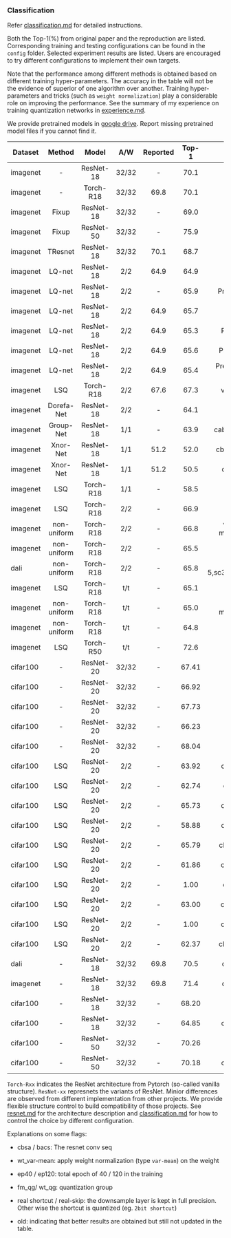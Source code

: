 
### Classification

Refer [classification.md](./classification.md) for detailed instructions.

Both the Top-1(\%) from original paper and the reproduction are listed. Corresponding training and testing configurations can be found in the `config` folder. Selected experiment results are listed. Users are encouraged to try different configurations to implement their own targets.

Note that the performance among different methods is obtained based on different training hyper-parameters. The accuracy in the table will not be the evidence of superior of one algorithm over another. Training hyper-parameters and tricks (such as `weight normalization`) play a considerable role on improving the performance. See the summary of my experience on training quantization networks in [experience.md](./experience.md).

We provide pretrained models in [google drive](https://drive.google.com/drive/folders/1vwxth9UB8AMbYP7cJxaWE9S0z9fueZ5J?usp=sharing). Report missing pretrained model files if you cannot find it. 

Dataset | Method | Model | A/W | Reported | Top-1  | Flags | Config
--- |:---:|:---:|:---:|:---:|:---:|:---:|:---:
imagenet | - | ResNet-18 | 32/32 | - | 70.1 | PreBN,bacs | [File](../config/config.dorefa.eval.imagenet.fp.resnet18)
imagenet | - | Torch-R18 | 32/32 | 69.8 | 70.1 | Pytorch-official |[File](../config/config.dorefa.eval.imagenet.fp.torch-resnet18)
imagenet | Fixup | ResNet-18 | 32/32 | - | 69.0 | fixup,cbsa,mixup=0.7 | [File](../config/)
imagenet | Fixup | ResNet-50 | 32/32 | - | 75.9 | fixup,cbsa,mixup=0.7 | [File](../config/config.fixup.eval.imagenet.fp.resnet50)
imagenet | TResnet | ResNet-18 | 32/32 | 70.1 | 68.7 | PreBN,bacs,TResNetStem | [File](../config/config.TResNet.eval.dali.fp.resnet18)
imagenet | LQ-net | ResNet-18 | 2/2 | 64.9 | 64.9 | PreBN,bacs, ep120 (old)  | [File](../config/config.lq-net.eval.dali.2bit.resnet18)
imagenet | LQ-net | ResNet-18 | 2/2 | - | 65.9 | PreBN,bacs,fm_qg=8, ep120 (old) | [File](../config/config.lq-net.eval.dali.2bit.resnet18-fg8)
imagenet | LQ-net | ResNet-18 | 2/2 | 64.9 | 65.7 | PreBN,bacs, ep120 | [File](../config/config.lq-net.finetune.dali.2bit.resnet18-baseline-sgdr)
imagenet | LQ-net | ResNet-18 | 2/2 | 64.9 | 65.3 | PreBN,bacs,wt_mean-var, ep40
imagenet | LQ-net | ResNet-18 | 2/2 | 64.9 | 65.6 | PreBN,bacs,wt_mean-var, ep120 | [File](../config/config.lq-net.finetune.dali.2bit.resnet18-wt-norm)
imagenet | LQ-net | ResNet-18 | 2/2 | 64.9 | 65.4 | PreBN,bacs,wt_mean-var,wt_gq=1, ep120
imagenet | LSQ | Torch-R18 | 2/2 | 67.6 | 67.3 | vanilla resnet(paper use pre act) | [File](../config/config.lsq.eval.imagenet.2bit.torch-resnet18)
imagenet | Dorefa-Net | ResNet-18 | 2/2 | - | 64.1 | PreBN,bacs  | [File](../config/config.dorefa.eval.imagenet.2bit.resnet18)
imagenet | Group-Net | ResNet-18 | 1/1 | - | 63.9 | cabs,bireal,base=5,without-softgate | [File](../config/config.group-net.eval.imagenet.bin.resnet18.base5.cabs)
imagenet | Xnor-Net | ResNet-18 | 1/1 | 51.2 | 52.0 | cbsa,fm_triangle,wt_pass,No-ReLU | [File](../config/config.xnor.train-strach.dali.bin.resnet18-triangle-pass)
imagenet | Xnor-Net | ResNet-18 | 1/1 | 51.2 | 50.5 | cbsa,fm_STE,wt_pass,No-ReLU
imagenet | LSQ | Torch-R18 | 1/1 | - | 58.5 | ReLU,wt-var-mean,wtg=1
imagenet | LSQ | Torch-R18 | 2/2 | - | 66.9 | wd2.5e-5,wt_qg=1_var-mean,ns,ds,sgd_0,fp32,ep90
imagenet | non-uniform | Torch-R18 | 2/2 | - | 66.8 | wd2.5e-5,sc3.0,wt_qg=1_var-mean,ns,ds,clrd,sgd_0,fp32,ep90
imagenet | non-uniform | Torch-R18 | 2/2 | - | 65.5 | wd2e-5,sc3.0,wt_qg=1_var-mean,ns,ds,sgd_2,fp32,ep40
dali | non-uniform | Torch-R18 | 2/2 | - | 65.8 | wd2e-5,sc3.0,wt_qg=1,ns,ds,sgd_2,fp16,ep40
imagenet | LSQ | Torch-R18 | t/t | - | 65.1 | wd2.5e-5,wt_qg=1_var-mean,ns,ds,sgd_0,fp32,ep90
imagenet | non-uniform | Torch-R18 | t/t | - | 65.0 | wd2.5e-5,wt_qg=1_var-mean,ns,ds,clrd,sgd_0,fp32,ep90
imagenet | non-uniform | Torch-R18 | t/t | - | 64.8 | wd2.5e-5,wt_qg=1_var-mean,ns,ds,sgd_0,fp32,ep90
imagenet | LSQ | Torch-R50 | t/t | - | 72.6 | wd2.5e-5,wt_qg=1_var-mean,ns,ds,sgd_0,fp32,ep90
cifar100 |  - | ResNet-20 | 32/32 | - | 67.41 | cbsa, ldn, baseline
cifar100 |  - | ResNet-20 | 32/32 | - | 66.92 | cbsa, ldn, order c
cifar100 |  - | ResNet-20 | 32/32 | - | 67.73 | cbsa, ldn, order cb
cifar100 |  - | ResNet-20 | 32/32 | - | 66.23 | cbsa, ldn, order ca
cifar100 |  - | ResNet-20 | 32/32 | - | 68.04 | cbsa, ldn, order cba
cifar100 |  LSQ | ResNet-20 | 2/2 | - | 63.92 | cbsa, ldq, baseline, real shortcut
cifar100 |  LSQ | ResNet-20 | 2/2 | - | 62.74 | cbsa, ldq, order c, real shortcut
cifar100 |  LSQ | ResNet-20 | 2/2 | - | 65.73 | cbsa, ldq, order cb, real shortcut
cifar100 |  LSQ | ResNet-20 | 2/2 | - | 58.88 | cbsa, ldq, order ca, real shortcut
cifar100 |  LSQ | ResNet-20 | 2/2 | - | 65.79 | cbsa, ldq, order cba, real shortcut
cifar100 |  LSQ | ResNet-20 | 2/2 | - | 61.86 | cbsa, ldq, baseline, 2bit shortcut
cifar100 |  LSQ | ResNet-20 | 2/2 | - |  1.00 | cbsa, ldq, order c, 2bit shortcut
cifar100 |  LSQ | ResNet-20 | 2/2 | - | 63.00 | cbsa, ldq, order cb, 2bit shortcut
cifar100 |  LSQ | ResNet-20 | 2/2 | - |  1.00 | cbsa, ldq, order ca, 2bit shortcut
cifar100 |  LSQ | ResNet-20 | 2/2 | - | 62.37 | cbsa, ldq, order cba, 2bit shortcut
dali | - | ResNet-18 | 32/32 | 69.8 | 70.5 | cbsa, ldn, order cb, fp16, sgd_2
imagenet |  - | ResNet-18 | 32/32 | 69.8 | 71.4 | cbsa, ldn, order cb, fp32, sgd_2
cifar100 |  - | ResNet-18 | 32/32 | - | 68.20 | cbsa,baseline
cifar100 |  - | ResNet-18 | 32/32 | - | 64.85 | cbsa,prone,npd,keepdim,postbn
cifar100 |  - | ResNet-50 | 32/32 | - | 70.26 | cbsa,baseline
cifar100 |  - | ResNet-50 | 32/32 | - | 70.18 | cbsa,prone,npd,keepdim,postbn

`Torch-Rxx` indicates the ResNet architecture from Pytorch (so-called vanilla structure). `ResNet-xx` represnets the variants of ResNet. Minior differences are observed from different implementation from other projects. We provide flexible structure control to build compatibility of those projects. See [resnet.md](./resnet.md) for the architecture description and [classification.md](./classification.md) for how to control the choice by different configuration.

Explanations on some flags:

- cbsa / bacs:
  The resnet conv seq
  
- wt_var-mean:
  apply weight normalization (type `var-mean`) on the weight
  
- ep40 / ep120:
  total epoch of 40 / 120 in the training
  
- fm_qg/ wt_qg:
  quantization group
  
- real shortcut / real-skip: the downsample layer is kept in full precision. Other wise the shortcut is quantized (eg. `2bit shortcut`)

- old:  indicating that better results are obtained but still not updated in the table.

